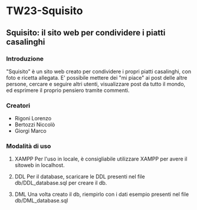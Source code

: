 # TW23-Squisito

## Squisito: il sito web per condividere i piatti casalinghi

### Introduzione
"Squisito" è un sito web creato per condividere i propri piatti casalinghi, con foto e ricetta allegata.
E' possibile mettere dei "mi piace" ai post delle altre persone, cercare e seguire altri utenti, visualizzare post da tutto il mondo,
ed esprimere il proprio pensiero tramite commenti.

### Creatori
- Rigoni Lorenzo
- Bertozzi Niccolò
- Giorgi Marco

### Modalità di uso

1. XAMPP
Per l'uso in locale, è consigliabile utilizzare XAMPP per avere il sitoweb in localhost.

2. DDL
Per il database, scaricare le DDL presenti nel file db/DDL_database.sql per creare il db.

3. DML
Una volta creato il db, riempirlo con i dati esempio presenti nel file db/DML_database.sql
